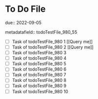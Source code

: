# To Do File

due:: 2022-09-05

metadatafield:: todoTestFile_980_55

- [ ] Task of todoTestFile_980 1 [[Query me]]
- [ ] Task of todoTestFile_980 2 [[Query me]]
- [ ] Task of todoTestFile_980 3
- [ ] Task of todoTestFile_980 4
- [ ] Task of todoTestFile_980 5
- [ ] Task of todoTestFile_980 6
- [ ] Task of todoTestFile_980 7
- [ ] Task of todoTestFile_980 8
- [ ] Task of todoTestFile_980 9
- [ ] Task of todoTestFile_980 10